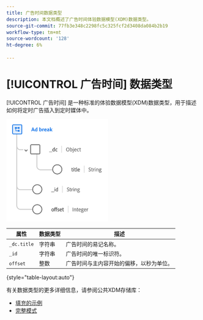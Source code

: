 ```yaml
---
title: 广告时间数据类型
description: 本文档概述了广告时间体验数据模型(XDM)数据类型。
source-git-commit: 77fb3e348c2298fc5c325fcf2d3408da084b2b19
workflow-type: tm+mt
source-wordcount: '128'
ht-degree: 6%

---
```


# [!UICONTROL 广告时间] 数据类型

[!UICONTROL 广告时间] 是一种标准的体验数据模型(XDM)数据类型，用于描述如何将定时广告插入到定时媒体中。

![数据类型结构](../images/data-types/ad-break.png)

| 属性 | 数据类型 | 描述 |
| --- | --- | --- |
| `_dc.title` | 字符串 | 广告时间的易记名称。 |
| `_id` | 字符串 | 广告时间的唯一标识符。 |
| `offset` | 整数 | 广告时间与主内容开始的偏移，以秒为单位。 |

{style=&quot;table-layout:auto&quot;}

有关数据类型的更多详细信息，请参阅公共XDM存储库：

* [填充的示例](https://github.com/adobe/xdm/blob/master/components/datatypes/marketing/advertising-break.example.1.json)
* [完整模式](https://github.com/adobe/xdm/blob/master/components/datatypes/marketing/advertising-break.schema.json)
